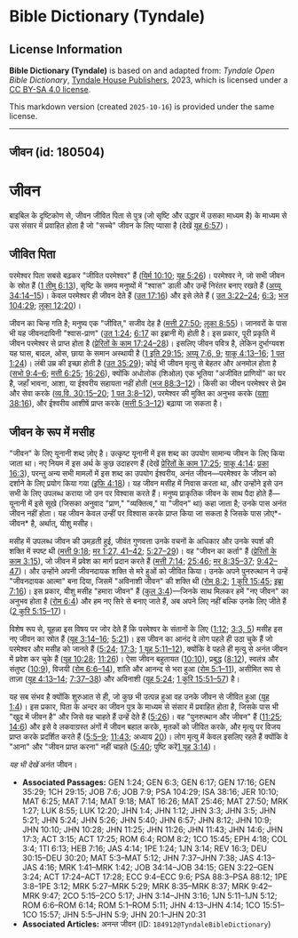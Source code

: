 # Bible Dictionary (Tyndale)

## License Information

**Bible Dictionary (Tyndale)** is based on and adapted from: _Tyndale Open Bible Dictionary_, [Tyndale House Publishers](https://tyndaleopenresources.com/), 2023, which is licensed under a [CC BY-SA 4.0 license](https://creativecommons.org/licenses/by-sa/4.0/legalcode.en).

This markdown version (created `2025-10-16`) is provided under the same license.



--------------------------------

## जीवन (id: 180504)

जीवन
====

बाइबिल के दृष्टिकोण से, जीवन जीवित पिता से पुत्र (जो सृष्टि और उद्धार में उसका माध्यम है) के माध्यम से उस संसार में प्रवाहित होता है जो "सच्चे" जीवन के लिए प्यासा है (देखें [यूह 6:57](https://ref.ly/John6:57))।

जीवित पिता
----------

परमेश्वर पिता सबसे बढ़कर "जीवित परमेश्वर" हैं ([यिर्म 10:10](https://ref.ly/Jer10:10); [यूह 5:26](https://ref.ly/John5:26))। परमेश्वर ने, जो सभी जीवन के स्रोत हैं ([1 तीमु 6:13](https://ref.ly/1Tim6:13)), सृष्टि के समय मनुष्यों में "श्वास" डाली और उन्हें निरंतर बनाए रखते हैं ([अय्यू 34:14–15](https://ref.ly/Job34:14-Job34:15))। केवल परमेश्वर ही जीवन देते हैं ([उत 17:16](https://ref.ly/Gen17:16)) और इसे लेते हैं ( [उत 3:22–24](https://ref.ly/Gen3:22-Gen3:24); [6:3](https://ref.ly/Gen6:3); [भज 104:29](https://ref.ly/Ps104:29); [लूका 12:20](https://ref.ly/Luke12:20))।

जीवन का चिन्ह गति है; मनुष्य एक "जीवित," सजीव देह है ([मत्ती 27:50](https://ref.ly/Matt27:50); [लूका 8:55](https://ref.ly/Luke8:55))। जानवरों के पास भी यह जीवनदायिनी "श्वास\-प्राण" ([उत 1:24](https://ref.ly/Gen1:24); [6:17](https://ref.ly/Gen6:17) का इब्रानी में) होती है। इस प्रकार, पूरी प्रकृति में जीवन परमेश्वर से प्राप्त होता है ([प्रेरितों के काम 17:24–28](https://ref.ly/Acts17:24-Acts17:28))। इसलिए जीवन पवित्र है, लेकिन दुर्भाग्यवश यह घास, बादल, ओस, छाया के समान अस्थायी है ([1 इति 29:15](https://ref.ly/1Chr29:15); [अय्यू 7:6, 9](https://ref.ly/Job7:6); [याकू 4:13–16](https://ref.ly/Jas4:13-Jas4:16); [1 पत 1:24](https://ref.ly/1Pet1:24))। लंबी उम्र की इच्छा होती है ([उत 35:29](https://ref.ly/Gen35:29)); कोई भी जीवन मृत्यु से बेहतर और अनमोल होता है ([सभो 9:4–6](https://ref.ly/Eccl9:4-Eccl9:6); [मत्ती 6:25](https://ref.ly/Matt6:25); [16:26](https://ref.ly/Matt16:26)), क्योंकि अधोलोक (शिओल) एक भूतिया "अजीवित प्राणियों" का घर है, जहाँ भावना, आशा, या ईश्वरीय सहायता नहीं होती ([भज 88:3–12](https://ref.ly/Ps88:3-Ps88:12))। किसी का जीवन परमेश्वर से प्रेम और सेवा करके ([व्य.वि. 30:15–20](https://ref.ly/Deut30:15-Deut30:20); [1 पत 3:8–12](https://ref.ly/1Pet3:8-1Pet3:12)), परमेश्वर की मुक्ति का अनुभव करके ([यशा 38:16](https://ref.ly/Isa38:16)), और ईश्वरीय आशीषें प्राप्त करके ([मत्ती 5:3–12](https://ref.ly/Matt5:3-Matt5:12)) बढ़ाया जा सकता है।

जीवन के रूप में मसीह
--------------------

"जीवन" के लिए यूनानी शब्द ज़ोए है। उत्कृष्ट यूनानी में इस शब्द का उपयोग सामान्य जीवन के लिए किया जाता था। नए नियम में इस अर्थ के कुछ उदाहरण हैं (देखें [प्रेरितों के काम 17:25](https://ref.ly/Acts17:25); [याकू 4:14](https://ref.ly/Jas4:14): [प्रका 16:3](https://ref.ly/Rev16:3)), परन्तु अन्य सभी मामलों में इस शब्द का उपयोग ईश्वरीय, अनंत जीवन—परमेश्वर के जीवन को दर्शाने के लिए प्रयोग किया गया ([इफि 4:18](https://ref.ly/Eph4:18))। यह जीवन मसीह में निवास करता था, और उन्होंने इसे उन सभी के लिए उपलब्ध कराया जो उन पर विश्वास करते हैं। मनुष्य प्राकृतिक जीवन के साथ पैदा होते हैं—यूनानी में इसे सूखे (जिसका अनुवाद "प्राण," "व्यक्तित्व," या "जीवन" था) कहा जाता है; उनके पास अनंत जीवन नहीं होता। यह जीवन केवल उन्हीं पर विश्वास करके प्राप्त किया जा सकता है जिसके पास ज़ोए*\-जीवन* है, अर्थात्, यीशु मसीह।

मसीह में उपलब्ध जीवन की उमड़ती हुई, जीवंत गुणवत्ता उनके वचनों के अधिकार और उनके स्पर्श की शक्ति में स्पष्ट थी ([मत्ती 9:18](https://ref.ly/Matt9:18); [मर 1:27, 41–42](https://ref.ly/Mark1:27); [5:27–29](https://ref.ly/Mark5:27-Mark5:29))। वह "जीवन का कर्ता" हैं ([प्रेरितों के काम 3:15](https://ref.ly/Acts3:15)), जो जीवन में प्रवेश का मार्ग प्रदान करते हैं ([मत्ती 7:14](https://ref.ly/Matt7:14); [25:46](https://ref.ly/Matt25:46); [मर 8:35–37](https://ref.ly/Mark8:35-Mark8:37); [9:42–47](https://ref.ly/Mark9:42-Mark9:47))। और उन्होंने अपनी जीवनदायक शक्ति से मरे हुओं को जीवित किया। उनके अपने पुनरुत्थान ने उन्हें "जीवनदायक आत्मा" बना दिया, जिसमें "अविनाशी जीवन" की शक्ति थी ([रोम 8:2](https://ref.ly/Rom8:2); [1 कुरि 15:45](https://ref.ly/1Cor15:45); [इब्रा 7:16](https://ref.ly/Heb7:16))। इस प्रकार, यीशु मसीह "हमारा जीवन" हैं ([कुल 3:4](https://ref.ly/Col3:4))—जिनके साथ मिलकर हमें "नए जीवन" का अनुभव होता है ([रोम 6:4](https://ref.ly/Rom6:4)) और हम नए सिरे से बनाए जाते हैं, अब अपने लिए नहीं बल्कि उनके लिए जीते हैं ([2 कुरि 5:15–17](https://ref.ly/2Cor5:15-2Cor5:17))। 

विशेष रूप से, यूहन्ना इस विषय पर जोर देते हैं कि परमेश्वर के संतानों के लिए ([1:12](https://ref.ly/John1:12); [3:3, 5](https://ref.ly/John3:3)) मसीह इस नए जीवन का स्रोत हैं ([यूह 3:14–16](https://ref.ly/John3:14-John3:16); [5:21](https://ref.ly/John5:21))। इस जीवन का आनंद वे लोग पहले ही उठा चुके हैं जो परमेश्वर और मसीह को जानते हैं ([5:24](https://ref.ly/John5:24); [17:3](https://ref.ly/John17:3); [1 यूह 5:11–12](https://ref.ly/1John5:11-1John5:12)), क्योंकि वे पहले ही मृत्यु से अनंत जीवन में प्रवेश कर चुके हैं ([यूह 10:28](https://ref.ly/John10:28); [11:26](https://ref.ly/John11:26))। ऐसा जीवन बहुतायत ([10:10](https://ref.ly/John10:10)), प्रबुद्ध ([8:12](https://ref.ly/John8:12)), स्वतंत्र और संतुष्ट ([10:9](https://ref.ly/John10:9)), विजयी ([रोम 6:6–14](https://ref.ly/Rom6:6-Rom6:14)), शांति और आनन्द से भरा हुआ ([रोम 5:1–11](https://ref.ly/Rom5:1-Rom5:11)), असीमित रूप से ताज़ा ([यूह 4:13–14](https://ref.ly/John4:13-John4:14); [7:37–38](https://ref.ly/John7:37-John7:38)) और अविनाशी ([यूह 5:24](https://ref.ly/John5:24); [1 कुरि 15:51–57](https://ref.ly/1Cor15:51-1Cor15:57)) है।

यह सब संभव है क्योंकि शुरुआत से ही, जो कुछ भी उत्पन्न हुआ वह उनके जीवन से जीवित हुआ ([यूह 1:4](https://ref.ly/John1:4))। इस प्रकार, पिता के अन्दर का जीवन पुत्र के माध्यम से संसार में प्रवाहित होता है, जिसके पास भी "खुद में जीवन है" और जिसे वह चाहते हैं उन्हें देते हैं ([5:26](https://ref.ly/John5:26))। वह "पुनरुत्थान और जीवन" हैं ([11:25](https://ref.ly/John11:25); [14:6](https://ref.ly/John14:6)) और इसे वे लकवाग्रस्त अंगों में जीवन बहाल करके, मृतकों को जीवित करके, और मृत्यु पर विजय प्राप्त करके प्रदर्शित करते हैं ([5:5–9](https://ref.ly/John5:5-John5:9); [11:43](https://ref.ly/John11:43); अध्याय [20](https://ref.ly/John20:1-John20:31))। लोग मृत्यु में केवल इसलिए रहते हैं क्योंकि वे "आना" और "जीवन प्राप्त करना" नहीं चाहते ([5:40](https://ref.ly/John5:40); पुष्टि करें[1 यूह 3:14](https://ref.ly/1John3:14))। 

*यह भी देखें* अनंत जीवन।

* **Associated Passages:** GEN 1:24; GEN 6:3; GEN 6:17; GEN 17:16; GEN 35:29; 1CH 29:15; JOB 7:6; JOB 7:9; PSA 104:29; ISA 38:16; JER 10:10; MAT 6:25; MAT 7:14; MAT 9:18; MAT 16:26; MAT 25:46; MAT 27:50; MRK 1:27; LUK 8:55; LUK 12:20; JHN 1:4; JHN 1:12; JHN 3:3; JHN 3:5; JHN 5:21; JHN 5:24; JHN 5:26; JHN 5:40; JHN 6:57; JHN 8:12; JHN 10:9; JHN 10:10; JHN 10:28; JHN 11:25; JHN 11:26; JHN 11:43; JHN 14:6; JHN 17:3; ACT 3:15; ACT 17:25; ROM 6:4; ROM 8:2; 1CO 15:45; EPH 4:18; COL 3:4; 1TI 6:13; HEB 7:16; JAS 4:14; 1PE 1:24; 1JN 3:14; REV 16:3; DEU 30:15–DEU 30:20; MAT 5:3–MAT 5:12; JHN 7:37–JHN 7:38; JAS 4:13–JAS 4:16; MRK 1:41–MRK 1:42; JOB 34:14–JOB 34:15; GEN 3:22–GEN 3:24; ACT 17:24–ACT 17:28; ECC 9:4–ECC 9:6; PSA 88:3–PSA 88:12; 1PE 3:8–1PE 3:12; MRK 5:27–MRK 5:29; MRK 8:35–MRK 8:37; MRK 9:42–MRK 9:47; 2CO 5:15–2CO 5:17; JHN 3:14–JHN 3:16; 1JN 5:11–1JN 5:12; ROM 6:6–ROM 6:14; ROM 5:1–ROM 5:11; JHN 4:13–JHN 4:14; 1CO 15:51–1CO 15:57; JHN 5:5–JHN 5:9; JHN 20:1–JHN 20:31
* **Associated Articles:** अनन्त जीवन (ID: `184912@TyndaleBibleDictionary`)

